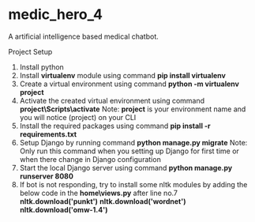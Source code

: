 # medic_hero_4
A artificial intelligence based medical chatbot.

Project Setup
1. Install python 
2. Install **virtualenv** module using command **pip install virtualenv**
3. Create a virtual environment using command **python -m virtualenv project**
4. Activate the created virtual environment using command **project\Scripts\activate** Note: **project** is your environment name and you will notice (project) on your CLI
5. Install the required packages using command **pip install -r requirements.txt**
6. Setup Django by running command **python manage.py migrate** Note: Only run this command when you setting up Django for first time or when there change in Django configuration
7. Start the local Django server using command **python manage.py runserver 8080**
8. If bot is not responding, try to install some nltk modules by adding the below code in the **home\views.py** after line no.7
        **nltk.download('punkt')**
        **nltk.download('wordnet')**
        **nltk.download('omw-1.4')**
